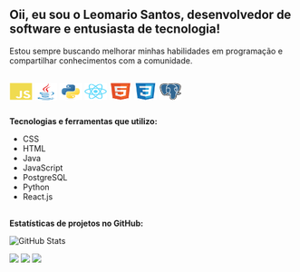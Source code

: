 ## Oii, eu sou o Leomario Santos, desenvolvedor de software e entusiasta de tecnologia!

Estou sempre buscando melhorar minhas habilidades em programação e compartilhar conhecimentos com a comunidade.

<div style="display: inline_block"><br>
  <img align="center" alt="Leomario-Js" height="30" width="40" src="https://raw.githubusercontent.com/devicons/devicon/master/icons/javascript/javascript-plain.svg">
  <img align="center" alt="Leomario-Java" height="30" width="40" src="https://raw.githubusercontent.com/devicons/devicon/master/icons/java/java-original.svg">
  <img align="center" alt="Leomario-Python" height="30" width="40" src="https://raw.githubusercontent.com/devicons/devicon/master/icons/python/python-original.svg">
  <img align="center" alt="Leomario-React" height="30" width="40" src="https://raw.githubusercontent.com/devicons/devicon/master/icons/react/react-original.svg">
  <img align="center" alt="Leomario-HTML" height="30" width="40" src="https://raw.githubusercontent.com/devicons/devicon/master/icons/html5/html5-original.svg">
  <img align="center" alt="Leomario-CSS" height="30" width="40" src="https://raw.githubusercontent.com/devicons/devicon/master/icons/css3/css3-original.svg">
  <img align="center" alt="Leomario-PostgreSQL" height="30" width="40" src="https://raw.githubusercontent.com/devicons/devicon/master/icons/postgresql/postgresql-original.svg">
</div>
  
##

**Tecnologias e ferramentas que utilizo:**
- CSS
- HTML
- Java
- JavaScript
- PostgreSQL
- Python
- React.js

##

**Estatísticas de projetos no GitHub:**

![GitHub Stats](https://github-readme-stats.vercel.app/api?username=Leomaario&show_icons=true&theme=radical)

<div> 
  <a href="https://github.com/Leomaario" target="_blank"><img src="https://img.shields.io/badge/GitHub-%23000000?style=for-the-badge&logo=github&logoColor=white" target="_blank"></a>
  <a href="https://www.linkedin.com/in/leomario-santos/" target="_blank"><img src="https://img.shields.io/badge/-LinkedIn-%230077B5?style=for-the-badge&logo=linkedin&logoColor=white" target="_blank"></a>
  <a href="mailto:leomariosantos@example.com"><img src="https://img.shields.io/badge/-Outlook-%230E76A8?style=for-the-badge&logo=microsoft-outlook&logoColor=white" target="_blank"></a>
</div>
